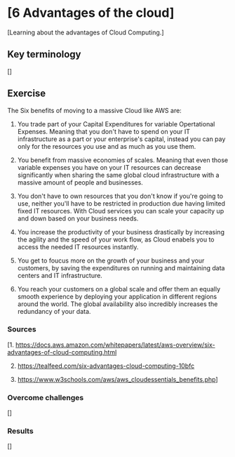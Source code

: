 # [6 Advantages of the cloud]

[Learning about the advantages of Cloud Computing.]

## Key terminology

[]

## Exercise

The Six benefits of moving to a massive Cloud like AWS are:

1) You trade part of your Capital Expenditures for variable Opertational Expenses. Meaning that you don't have to spend on your IT infrastructure as a part or your enterprise's capital, instead you can pay only for the resources you use and as much as you use them.

2) You benefit from massive economies of scales. Meaning that even those variable expenses you have on your IT resources can decrease significantly when sharing the same global cloud infrastructure with a massive amount of people and businesses.

3) You don't have to own resources that you don't know if you're going to use, neither you'll have to be restricted in production due having limited fixed IT resources. With Cloud services you can scale your capacity up and down based on your business needs.

4) You increase the productivity of your business drastically by increasing the agility and the speed of your work flow, as Cloud enabels you to access the needed IT resources instantly.

5) You get to foucus more on the growth of your business and your customers, by saving the expenditures on running and maintaining data centers and IT infrastructure.

6) You reach your customers on a global scale and offer them an equally smooth experience by deploying your application in different regions around the world. The global availability also incredibly increases the redundancy of your data. 

### Sources

[1. <https://docs.aws.amazon.com/whitepapers/latest/aws-overview/six-advantages-of-cloud-computing.html>

2. <https://tealfeed.com/six-advantages-cloud-computing-10bfc>

3. <https://www.w3schools.com/aws/aws_cloudessentials_benefits.php>]

### Overcome challenges

[]

### Results

[]
